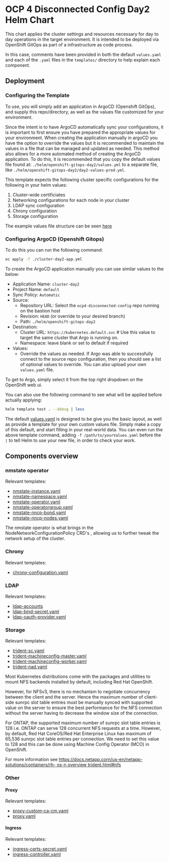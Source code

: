# OCP 4 Disconnected Config Day2 Helm Chart

This chart applies the cluster settings and resources necessary for day to day operations in the target environment. It is intended to be deployed via OpenShift GitOps as part of a infrastructure as code process.

In this case, comments have been provided in both the default `values.yaml` and each of the `.yaml` files in the `templates/` directory to help explain each component.

## Deployment

### Configuring the Template

To use, you will simply add an application in ArgoCD (Openshift GitOps), and supply this repo/directory, as well as the values file customized for your environment.

Since the intent is to have ArgoCD automatically sync your configurations, it is important to first ensure you have prepared the appropriate values for your environment. When creating the application manually in argoCD you have the option to override the values but it is recommended to maintain the values in a file that can be managed and updated as needed. This method also allows for a more automated method of creating the ArgoCD application. To do this, it is recommended that you copy the default values file found at: `./helm/openshift-gitops-day2/values.yml` to a separate file, like `./helm/openshift-gitops-day2/day2-values-prod.yml`. 

This template expects the following cluster specific configurations for the following in your helm values:

1. Cluster-wide certificiates
2. Networking configurations for each node in your cluster
3. LDAP sync configuration
4. Chrony configuration
5. Storage configuration

The example values file structure can be seen [here](values.yaml)


### Configuring ArgoCD (Openshift Gitops) 

To do this you can run the following command:

```bash
oc apply -f ./cluster-day2-app.yml
```

To create the ArgoCD application manually you can use similar values to the below:

- Application Name: `cluster-day2`
- Project Name: `default`
- Sync Policy: `Automatic`
- Source:
  - Repository URL: Select the `ocp4-disconnected-config` repo running on the bastion host
  - Revision: `HEAD` (or override to your desired branch)
  - Path: `./helm/openshift-gitops-day2`
- Destination:
  - Cluster URL: `https://kubernetes.default.svc` # Use this value to target the same cluster that Argo is running on.
  - Namespace: leave blank or set to default if required
- Values:
  - Override the values as needed. If Argo was able to successfully connect to the source repo configuration, then you should see a list of optional values to override. You can also upload your own `values.yaml` file.

To get to Argo, simply select it from the top right dropdown on the OpenShift web ui.

You can also use the following command to see what will be applied before actually applying:

```bash
helm template test . --debug | less
```

The default [values.yaml](values.yaml) is designed to be give you the basic layout, as well as provide a template for your own custom values file. Simply make a copy of this default, and start filling in your real-world data. You can even run the above template command, adding `-f /path/to/yourValues.yaml` before the `|` to tell Helm to use your new file, in order to check your work.

## Components overview

### nmstate operator

Relevant templates:

 - [nmstate-instance.yaml](templates/nmstate-instance.yml)
 - [nmstate-namespace.yaml](templates/nmstate-namespace.yaml)
 - [nmstate-operator.yaml](templates/nmstate-operator.yaml)
 - [nmstate-operatorgroup.yaml](templates/nmstate-operatorgroup.yaml)
 - [nmstate-nncp-bond.yaml](templates/nmstate-nncp-bond.yaml)
 - [nmstate-nncp-nodes.yaml](templates/nmstate-nncp-nodes.yaml)

The nmstate operator is what brings in the NodeNetworkConfigurationPolicy CRD's , allowing us to further tweak the network setup of the cluster.

### Chrony

Relevant templates:

 - [chrony-configuration.yaml](templates/chrony-configuration.yaml)

### LDAP

Relevant templates:

 - [ldap-accounts](templates/ldap-accounts.yaml)
 - [ldap-bind-secret.yaml](templates/ldap-bind-secret.yaml)
 - [ldap-oauth-provider.yaml](templates/ldap-oauth-provider.yaml)

### Storage

Relevant templates:

 - [trident-sc.yaml](templates/trident-sc.yaml)
 - [trident-machineconfig-master.yaml](templates/trident-machineconfig-master.yaml)
 - [trident-machineconfig-worker.yaml](templates/trident-machineconfig-worker.yaml)
 - [trident-nad.yaml](templates/trident-nad.yaml)

Most Kubernetes distributions come with the packages and utilities to mount NFS backends installed by default, including Red Hat OpenShift.

However, for NFSv3, there is no mechanism to negotiate concurrency between the client and the server. Hence the maximum number of client-side sunrpc slot table entries must be manually synced with supported value on the server to ensure the best performance for the NFS connection without the server having to decrease the window size of the connection.

For ONTAP, the supported maximum number of sunrpc slot table entries is 128 i.e. ONTAP can serve 128 concurrent NFS requests at a time. However, by default, Red Hat CoreOS/Red Hat Enterprise Linux has maximum of 65,536 sunrpc slot table entries per connection. We need to set this value to 128 and this can be done using Machine Config Operator (MCO) in OpenShift.

For more information see [https://docs.netapp.corn/us-en/netapp-solutions/containers/rh-
os-n overview trident.html#nfs](https://docs.netapp.com/us-en/netapp-solutions/containers/rh-os-n_overview_trident.html#nfs)

### Other

#### Proxy

Relevant templates:

 - [proxy-custom-ca-cm.yaml](templates/proxy-custom-ca-cm.yaml)
 - [proxy.yaml](templates/proxy.yaml)

#### Ingress

Relevant templates:

 - [ingress-certs-secret.yaml](templates/ingress-certs-secret.yaml)
 - [ingress-controller.yaml](templates/ingress-controller.yaml)
